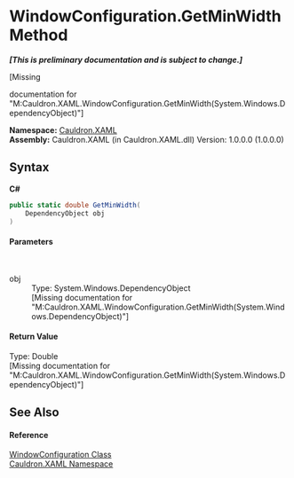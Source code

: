 # WindowConfiguration.GetMinWidth Method 
 _**\[This is preliminary documentation and is subject to change.\]**_

\[Missing <summary> documentation for "M:Cauldron.XAML.WindowConfiguration.GetMinWidth(System.Windows.DependencyObject)"\]

**Namespace:**&nbsp;<a href="N_Cauldron_XAML">Cauldron.XAML</a><br />**Assembly:**&nbsp;Cauldron.XAML (in Cauldron.XAML.dll) Version: 1.0.0.0 (1.0.0.0)

## Syntax

**C#**<br />
``` C#
public static double GetMinWidth(
	DependencyObject obj
)
```


#### Parameters
&nbsp;<dl><dt>obj</dt><dd>Type: System.Windows.DependencyObject<br />\[Missing <param name="obj"/> documentation for "M:Cauldron.XAML.WindowConfiguration.GetMinWidth(System.Windows.DependencyObject)"\]</dd></dl>

#### Return Value
Type: Double<br />\[Missing <returns> documentation for "M:Cauldron.XAML.WindowConfiguration.GetMinWidth(System.Windows.DependencyObject)"\]

## See Also


#### Reference
<a href="T_Cauldron_XAML_WindowConfiguration">WindowConfiguration Class</a><br /><a href="N_Cauldron_XAML">Cauldron.XAML Namespace</a><br />